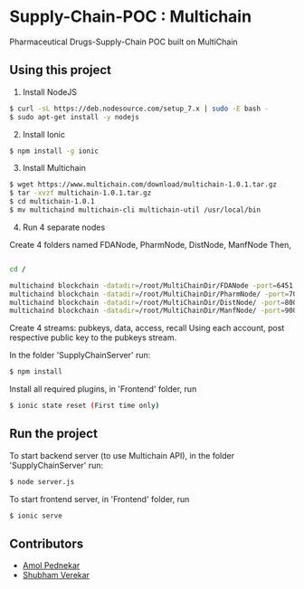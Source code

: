 # Supply-Chain-POC : Multichain

Pharmaceutical Drugs-Supply-Chain POC built on MultiChain

## Using this project

1. Install NodeJS 

```bash
$ curl -sL https://deb.nodesource.com/setup_7.x | sudo -E bash -
$ sudo apt-get install -y nodejs
```

2. Install Ionic

```bash
$ npm install -g ionic
```

3. Install Multichain
```bash
$ wget https://www.multichain.com/download/multichain-1.0.1.tar.gz
$ tar -xvzf multichain-1.0.1.tar.gz
$ cd multichain-1.0.1
$ mv multichaind multichain-cli multichain-util /usr/local/bin
```

4. Run 4 separate nodes

Create 4 folders named FDANode, PharmNode, DistNode, ManfNode
Then, 
```bash

cd /

multichaind blockchain -datadir=/root/MultiChainDir/FDANode -port=6451 -rpcport=6450 -daemon
multichaind blockchain -datadir=/root/MultiChainDir/PharmNode/ -port=7000 -rpcport=6999 -daemon
multichaind blockchain -datadir=/root/MultiChainDir/DistNode/ -port=8000 -rpcport=7999 -daemon
multichaind blockchain -datadir=/root/MultiChainDir/ManfNode/ -port=9000 -rpcport=8999 -daemon

```


Create 4 streams: pubkeys, data, access, recall
Using each account, post respective public key to the pubkeys stream.


In the folder 'SupplyChainServer' run: 

```bash
$ npm install
```

Install all required plugins, in 'Frontend' folder, run

```bash
$ ionic state reset (First time only)
```

## Run the project

To start backend server (to use Multichain API), in the folder 'SupplyChainServer' run: 

```bash
$ node server.js 
```

To start frontend server, in 'Frontend' folder, run

```bash
$ ionic serve
```

## Contributors

- [Amol Pednekar](https://github.com/amolpednekar)
- [Shubham Verekar](https://github.com/shubhamvrkr)
